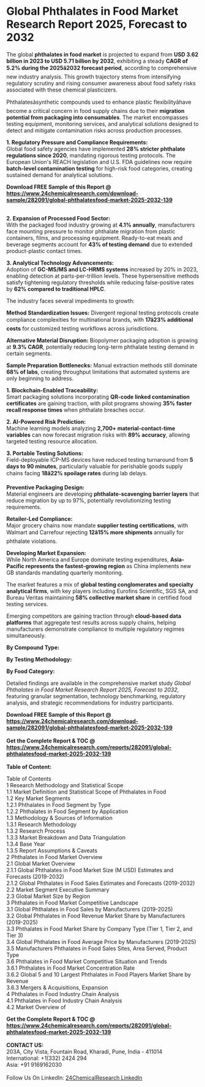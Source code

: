 <h1>Global Phthalates in Food Market Research Report 2025, Forecast to 2032</h1><p>The global <strong>phthalates in food market</strong> is projected to expand from <strong>USD 3.62 billion in 2023 to USD 5.71 billion by 2032</strong>, exhibiting a steady <strong>CAGR of 5.2% during the 2025â2032 forecast period</strong>, according to comprehensive new industry analysis. This growth trajectory stems from intensifying regulatory scrutiny and rising consumer awareness about food safety risks associated with these chemical plasticizers.</p><p>Phthalatesâsynthetic compounds used to enhance plastic flexibilityâhave become a critical concern in food supply chains due to their <strong>migration potential from packaging into consumables</strong>. The market encompasses testing equipment, monitoring services, and analytical solutions designed to detect and mitigate contamination risks across production processes.</p><p><strong>1. Regulatory Pressure and Compliance Requirements:</strong><br>
Global food safety agencies have implemented <strong>28% stricter phthalate regulations since 2020</strong>, mandating rigorous testing protocols. The European Union's REACH legislation and U.S. FDA guidelines now require <strong>batch-level contamination testing</strong> for high-risk food categories, creating sustained demand for analytical solutions.</p><div><b>Download FREE Sample of this Report @ 
            <a href="https://www.24chemicalresearch.com/download-sample/282091/global-phthalatesfood-market-2025-2032-139">
            https://www.24chemicalresearch.com/download-sample/282091/global-phthalatesfood-market-2025-2032-139</a></b></div><br><p><strong>2. Expansion of Processed Food Sector:</strong><br>
With the packaged food industry growing at <strong>4.1% annually</strong>, manufacturers face mounting pressure to monitor phthalate migration from plastic containers, films, and processing equipment. Ready-to-eat meals and beverage segments account for <strong>43% of testing demand</strong> due to extended product-plastic contact times.</p><p><strong>3. Analytical Technology Advancements:</strong><br>
Adoption of <strong>GC-MS/MS and LC-HRMS systems</strong> increased by 20% in 2023, enabling detection at parts-per-trillion levels. These hypersensitive methods satisfy tightening regulatory thresholds while reducing false-positive rates by <strong>62% compared to traditional HPLC</strong>.</p><p>The industry faces several impediments to growth:</p><p><strong>Method Standardization Issues:</strong> Divergent regional testing protocols create compliance complexities for multinational brands, with <strong>17â23% additional costs</strong> for customized testing workflows across jurisdictions.</p><p><strong>Alternative Material Disruption:</strong> Biopolymer packaging adoption is growing at <strong>9.3% CAGR</strong>, potentially reducing long-term phthalate testing demand in certain segments.</p><p><strong>Sample Preparation Bottlenecks:</strong> Manual extraction methods still dominate <strong>68% of labs</strong>, creating throughput limitations that automated systems are only beginning to address.</p><p><strong>1. Blockchain-Enabled Traceability:</strong><br>
Smart packaging solutions incorporating <strong>QR-code linked contamination certificates</strong> are gaining traction, with pilot programs showing <strong>35% faster recall response times</strong> when phthalate breaches occur.</p><p><strong>2. AI-Powered Risk Prediction:</strong><br>
Machine learning models analyzing <strong>2,700+ material-contact-time variables</strong> can now forecast migration risks with <strong>89% accuracy</strong>, allowing targeted testing resource allocation.</p><p><strong>3. Portable Testing Solutions:</strong><br>
Field-deployable ICP-MS devices have reduced testing turnaround from <strong>5 days to 90 minutes</strong>, particularly valuable for perishable goods supply chains facing <strong>18â22% spoilage rates</strong> during lab delays.</p><p><strong>Preventive Packaging Design:</strong><br>
	Material engineers are developing <strong>phthalate-scavenging barrier layers</strong> that reduce migration by up to 97%, potentially revolutionizing testing requirements.</p><p><strong>Retailer-Led Compliance:</strong><br>
	Major grocery chains now mandate <strong>supplier testing certifications</strong>, with Walmart and Carrefour rejecting <strong>12â15% more shipments</strong> annually for phthalate violations.</p><p><strong>Developing Market Expansion:</strong><br>
	While North America and Europe dominate testing expenditures, <strong>Asia-Pacific represents the fastest-growing region</strong> as China implements new GB standards mandating quarterly monitoring.</p><p>The market features a mix of <strong>global testing conglomerates and specialty analytical firms</strong>, with key players including Eurofins Scientific, SGS SA, and Bureau Veritas maintaining <strong>58% collective market share</strong> in certified food testing services.</p><p>Emerging competitors are gaining traction through <strong>cloud-based data platforms</strong> that aggregate test results across supply chains, helping manufacturers demonstrate compliance to multiple regulatory regimes simultaneously.</p><p><strong>By Compound Type:</strong></p><p><strong>By Testing Methodology:</strong></p><p><strong>By Food Category:</strong></p><p>Detailed findings are available in the comprehensive market study <em>Global Phthalates in Food Market Research Report 2025, Forecast to 2032</em>, featuring granular segmentation, technology benchmarking, regulatory analysis, and strategic recommendations for industry participants.</p><div><b>Download FREE Sample of this Report @ 
            <a href="https://www.24chemicalresearch.com/download-sample/282091/global-phthalatesfood-market-2025-2032-139">
            https://www.24chemicalresearch.com/download-sample/282091/global-phthalatesfood-market-2025-2032-139</a></b></div><br><div><b>Get the Complete Report & TOC @ 
            <a href="https://www.24chemicalresearch.com/reports/282091/global-phthalatesfood-market-2025-2032-139">
            https://www.24chemicalresearch.com/reports/282091/global-phthalatesfood-market-2025-2032-139</a></b></div><br>
            <b>Table of Content:</b><p>Table of Contents<br />
1 Research Methodology and Statistical Scope<br />
1.1 Market Definition and Statistical Scope of Phthalates in Food<br />
1.2 Key Market Segments<br />
1.2.1 Phthalates in Food Segment by Type<br />
1.2.2 Phthalates in Food Segment by Application<br />
1.3 Methodology & Sources of Information<br />
1.3.1 Research Methodology<br />
1.3.2 Research Process<br />
1.3.3 Market Breakdown and Data Triangulation<br />
1.3.4 Base Year<br />
1.3.5 Report Assumptions & Caveats<br />
2 Phthalates in Food Market Overview<br />
2.1 Global Market Overview<br />
2.1.1 Global Phthalates in Food Market Size (M USD) Estimates and Forecasts (2019-2032)<br />
2.1.2 Global Phthalates in Food Sales Estimates and Forecasts (2019-2032)<br />
2.2 Market Segment Executive Summary<br />
2.3 Global Market Size by Region<br />
3 Phthalates in Food Market Competitive Landscape<br />
3.1 Global Phthalates in Food Sales by Manufacturers (2019-2025)<br />
3.2 Global Phthalates in Food Revenue Market Share by Manufacturers (2019-2025)<br />
3.3 Phthalates in Food Market Share by Company Type (Tier 1, Tier 2, and Tier 3)<br />
3.4 Global Phthalates in Food Average Price by Manufacturers (2019-2025)<br />
3.5 Manufacturers Phthalates in Food Sales Sites, Area Served, Product Type<br />
3.6 Phthalates in Food Market Competitive Situation and Trends<br />
3.6.1 Phthalates in Food Market Concentration Rate<br />
3.6.2 Global 5 and 10 Largest Phthalates in Food Players Market Share by Revenue<br />
3.6.3 Mergers & Acquisitions, Expansion<br />
4 Phthalates in Food Industry Chain Analysis<br />
4.1 Phthalates in Food Industry Chain Analysis<br />
4.2 Market Overview of</p><div><b>Get the Complete Report & TOC @ 
            <a href="https://www.24chemicalresearch.com/reports/282091/global-phthalatesfood-market-2025-2032-139">
            https://www.24chemicalresearch.com/reports/282091/global-phthalatesfood-market-2025-2032-139</a></b></div><br><b>CONTACT US:</b><br>
            203A, City Vista, Fountain Road, Kharadi, Pune, India - 411014<br>
            International: +1(332) 2424 294<br>
            Asia: +91 9169162030 <br><br>
            Follow Us On LinkedIn: <a href="https://www.linkedin.com/company/24chemicalresearch/">24ChemicalResearch LinkedIn</a>